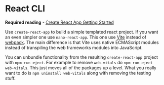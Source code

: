 # React CLI

**Required reading** - [Create React App Getting Started](https://create-react-app.dev/docs/getting-started)

Use `create-react-app` to build a simple templated react project. If you want an even simpler one use `nano-react-app`. This one use [Vite](https://vitejs.dev/) instead of [webpack](https://webpack.js.org/). The main difference is that Vite uses native ECMAScript modules instead of transpiling the web frameworks modules into JavaScript.

You can unbundle functionality from the resulting `create-react-app` project with `npm run eject`. For example to remove `web-vitals` do `npm run eject web-vitals`. This just moves all of the packages up a level. What you really want to do is `npm uninstall web-vitals` along with removing the testing stuff.
